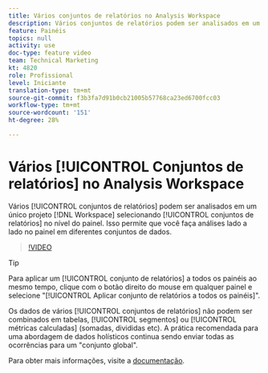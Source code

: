 ```yaml
---
title: Vários conjuntos de relatórios no Analysis Workspace
description: Vários conjuntos de relatórios podem ser analisados em um único projeto do Workspace selecionando conjuntos no nível do painel. Isso permite que você faça análises lado a lado no painel em diferentes conjuntos de dados.
feature: Painéis
topics: null
activity: use
doc-type: feature video
team: Technical Marketing
kt: 4820
role: Profissional
level: Iniciante
translation-type: tm+mt
source-git-commit: f3b3fa7d91b0cb21005b57768ca23ed6700fcc03
workflow-type: tm+mt
source-wordcount: '151'
ht-degree: 28%

---
```



# Vários [!UICONTROL Conjuntos de relatórios] no Analysis Workspace

Vários [!UICONTROL conjuntos de relatórios] podem ser analisados em um único projeto [!DNL Workspace] selecionando [!UICONTROL conjuntos de relatórios] no nível do painel. Isso permite que você faça análises lado a lado no painel em diferentes conjuntos de dados.

>[!VIDEO](https://video.tv.adobe.com/v/32843/?quality=12)

>[!TIP]
>
> Para aplicar um [!UICONTROL conjunto de relatórios] a todos os painéis ao mesmo tempo, clique com o botão direito do mouse em qualquer painel e selecione &quot;[!UICONTROL Aplicar conjunto de relatórios a todos os painéis]&quot;.

Os dados de vários [!UICONTROL conjuntos de relatórios] não podem ser combinados em tabelas, [!UICONTROL segmentos] ou [!UICONTROL métricas calculadas] (somadas, divididas etc). A prática recomendada para uma abordagem de dados holísticos continua sendo enviar todas as ocorrências para um &quot;conjunto global&quot;.

Para obter mais informações, visite a [documentação](https://docs.adobe.com/content/help/pt-BR/analytics/analyze/analysis-workspace/build-workspace-project/multiple-report-suites.html).
